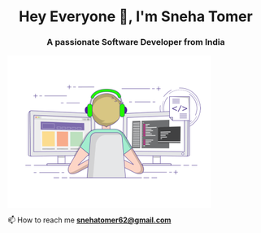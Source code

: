 <h1 align="center">Hey Everyone 👋, I'm Sneha Tomer</h1>

<h3 align="center">A passionate Software Developer from India</h3>
<img align="center" alt="Coding" width="400" src="https://raw.githubusercontent.com/devSouvik/devSouvik/master/gif3.gif">









 📫 How to reach me **snehatomer62@gmail.com**







